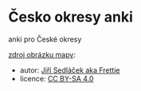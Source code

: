 # Česko okresy anki
anki pro České okresy

[zdroj obrázku mapy](https://commons.wikimedia.org/wiki/File:Map_of_counties_of_the_Czech_Republic_by_RUIAN,_2020-09-12.svg): 
- autor: [Jiří Sedláček aka Frettie](https://commons.wikimedia.org/wiki/User:Frettie)
- licence: [CC BY-SA 4.0](https://creativecommons.org/licenses/by-sa/4.0/deed.en)
